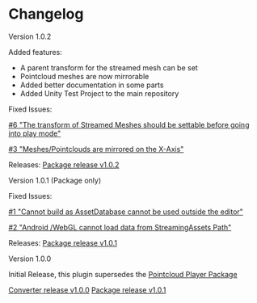 # Changelog

Version 1.0.2

Added features:

- A parent transform for the streamed mesh can be set
- Pointcloud meshes are now mirrorable
- Added better documentation in some parts
- Added Unity Test Project to the main repository

Fixed Issues:

[#6 "The transform of Streamed Meshes should be settable before going into play mode"](https://github.com/BuildingVolumes/Unity_Geometry_Sequence_Streaming/issues/6)

[#3 "Meshes/Pointclouds are mirrored on the X-Axis"](https://github.com/BuildingVolumes/Unity_Geometry_Sequence_Streaming/issues/3)

Releases:
[Package release v1.0.2](https://github.com/BuildingVolumes/Geometry_Sequence_Streaming_Package/releases/tag/v1.0.2)

Version 1.0.1 (Package only)

Fixed Issues:

[#1 "Cannot build as AssetDatabase cannot be used outside the editor"](https://github.com/BuildingVolumes/Unity_Geometry_Sequence_Streaming/issues/1)

[#2 "Android /WebGL cannot load data from StreamingAssets Path"](https://github.com/BuildingVolumes/Unity_Geometry_Sequence_Streaming/issues/2)

Releases:
[Package release v1.0.1](https://github.com/BuildingVolumes/Geometry_Sequence_Streaming_Package/releases/tag/v1.0.1)

Version 1.0.0

Initial Release, this plugin supersedes the [Pointcloud Player Package](https://github.com/ExperimentalSurgery/Unity_Geometry_Sequence_Streaming)

[Converter release v1.0.0](https://github.com/BuildingVolumes/Unity_Geometry_Sequence_Streaming/releases/tag/v1.0.0)
[Package release v1.0.1](https://github.com/BuildingVolumes/Geometry_Sequence_Streaming_Package/releases/tag/v1.0.0)
